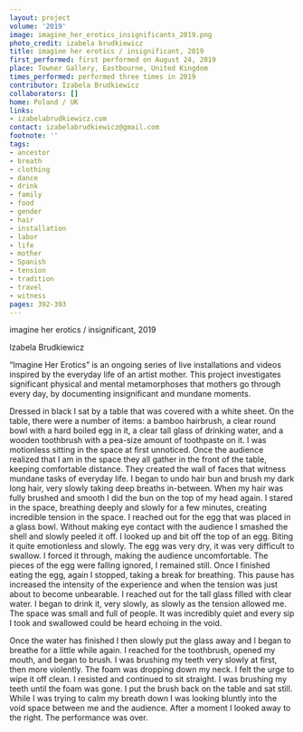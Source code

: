 ```yaml
---
layout: project
volume: '2019'
image: imagine_her_erotics_insignificants_2019.png
photo_credit: izabela brudkiewicz
title: imagine her erotics / insignificant, 2019
first_performed: first performed on August 24, 2019
place: Towner Gallery, Eastbourne, United Kingdom
times_performed: performed three times in 2019
contributor: Izabela Brudkiewicz
collaborators: []
home: Poland / UK
links:
- izabelabrudkiewicz.com
contact: izabelabrudkiewicz@gmail.com
footnote: ''
tags:
- ancestor
- breath
- clothing
- dance
- drink
- family
- food
- gender
- hair
- installation
- labor
- life
- mother
- Spanish
- tension
- tradition
- travel
- witness
pages: 392-393
---
```


imagine her erotics / insignificant, 2019

Izabela Brudkiewicz

“Imagine Her Erotics” is an ongoing series of live installations and videos inspired by the everyday life of an artist mother. This project investigates significant physical and mental metamorphoses that mothers go through every day, by documenting insignificant and mundane moments.

Dressed in black I sat by a table that was covered with a white sheet. On the table, there were a number of items: a bamboo hairbrush, a clear round bowl with a hard boiled egg in it, a clear tall glass of drinking water, and a wooden toothbrush with a pea-size amount of toothpaste on it. I was motionless sitting in the space at first unnoticed. Once the audience realized that I am in the space they all gather in the front of the table, keeping comfortable distance. They created the wall of faces that witness mundane tasks of everyday life. I began to undo hair bun and brush my dark long hair, very slowly taking deep breaths in-between. When my hair was fully brushed and smooth I did the bun on the top of my head again. I stared in the space, breathing deeply and slowly for a few minutes, creating incredible tension in the space. I reached out for the egg that was placed in a glass bowl. Without making eye contact with the audience I smashed the shell and slowly peeled it off. I looked up and bit off the top of an egg. Biting it quite emotionless and slowly. The egg was very dry, it was very difficult to swallow. I forced it through, making the audience uncomfortable. The pieces of the egg were falling ignored, I remained still. Once I finished eating the egg, again I stopped, taking a break for breathing. This pause has increased the intensity of the experience and when the tension was just about to become unbearable. I reached out for the tall glass filled with clear water. I began to drink it, very slowly, as slowly as the tension allowed me. The space was small and full of people. It was incredibly quiet and every sip I took and swallowed could be heard echoing in the void.

Once the water has finished I then slowly put the glass away and I began to breathe for a little while again. I reached for the toothbrush, opened my mouth, and began to brush. I was brushing my teeth very slowly at first, then more violently. The foam was dropping down my neck. I felt the urge to wipe it off clean. I resisted and continued to sit straight. I was brushing my teeth until the foam was gone. I put the brush back on the table and sat still. While I was trying to calm my breath down I was looking bluntly into the void space between me and the audience. After a moment I looked away to the right. The performance was over.
